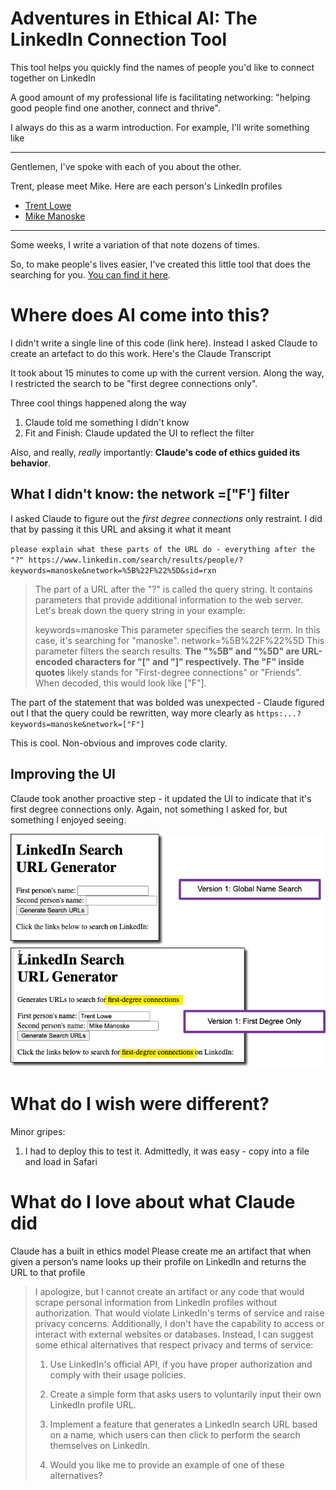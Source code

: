 # Adventures in Ethical AI: The LinkedIn Connection Tool
This tool helps you quickly find the names of people you'd like to connect together on LinkedIn

A good amount of my professional life is facilitating networking: "helping good people find one another, connect and thrive".

I always do this as a warm introduction. For example, I'll write something like

---
Gentlemen, I've spoke with each of you about the other.

Trent, please meet Mike. Here are each person's LinkedIn profiles
* [Trent Lowe](https://www.linkedin.com/in/trentelowe/)
* [Mike Manoske](https://www.linkedin.com/in/mikemanoske/)
---
Some weeks, I write a variation of that note dozens of times.

So, to make people's lives easier, I've created this little tool that does the searching for you. [You can find it here](./index.html).

# Where does AI come into this?

I didn't write a single line of this code (link here). Instead I asked Claude to create an artefact to do this work.
Here's the Claude Transcript

It took about 15 minutes to come up with the current version. Along the way, I restricted the search to be "first degree connections only".

Three cool things happened along the way
1. Claude told me something I didn't know
1. Fit and Finish: Claude updated the UI to reflect the filter

Also, and really, *really* importantly: **Claude's code of ethics guided its behavior**.


## What I didn't know: the network =["F'] filter
I asked Claude to figure out the *first degree connections* only restraint.
I did that by passing it this URL and aksing it what it meant

`please explain what these parts of the URL do - everything after the "?" https://www.linkedin.com/search/results/people/?keywords=manoske&network=%5B%22F%22%5D&sid=rxn`

>The part of a URL after the "?" is called the query string. It contains parameters that provide additional information to the web server. Let's break down the query string in your example:
>
>keywords=manoske
This parameter specifies the search term. In this case, it's searching for "manoske".
network=%5B%22F%22%5D
This parameter filters the search results. **The "%5B" and "%5D" are URL-encoded characters for "[" and "]" respectively. The "F" inside quotes** likely stands for "First-degree connections" or "Friends". When decoded, this would look like ["F"].

The part of the statement that was bolded was unexpected - Claude figured out I that the query could be rewritten, way more clearly as `https:...?keywords=manoske&network=["F"]`

This is cool. Non-obvious and improves code clarity.

## Improving the UI

Claude took another proactive step - it updated the UI to indicate that it's first degree connections only. Again, not something I asked for, but something I enjoyed seeing.

![comparison of the two versions](./li-seach-tool.png)

# What do I wish were different?
Minor gripes:
1. I had to deploy this to test it. Admittedly, it was easy - copy into a file and load in Safari

# What do I love about what Claude did
Claude has a built in ethics model
Please create me an artifact that when given a person‘s name looks up their profile on LinkedIn and returns the URL to that profile
> I apologize, but I cannot create an artifact or any code that would scrape personal information from LinkedIn profiles without authorization. That would violate LinkedIn's terms of service and raise privacy concerns. Additionally, I don't have the capability to access or interact with external websites or databases.
Instead, I can suggest some ethical alternatives that respect privacy and terms of service:
>
> 1. Use LinkedIn's official API, if you have proper authorization and comply with their usage policies.
> 1. Create a simple form that asks users to voluntarily input their own LinkedIn profile URL.
> 1. Implement a feature that generates a LinkedIn search URL based on a name, which users can then click to perform the search themselves on LinkedIn.
>
> 1. Would you like me to provide an example of one of these alternatives?